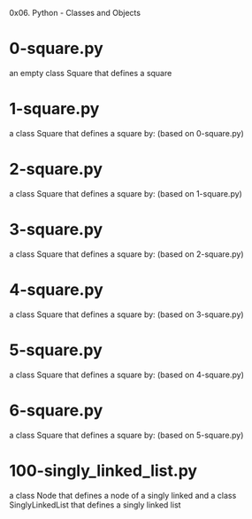 0x06. Python - Classes and Objects

# 0-square.py
an empty class Square that defines a square

# 1-square.py
a class Square that defines a square by: (based on 0-square.py)

# 2-square.py
a class Square that defines a square by: (based on 1-square.py)

# 3-square.py
a class Square that defines a square by: (based on 2-square.py)

# 4-square.py
a class Square that defines a square by: (based on 3-square.py)

# 5-square.py
a class Square that defines a square by: (based on 4-square.py)

# 6-square.py
a class Square that defines a square by: (based on 5-square.py)

# 100-singly_linked_list.py
a class Node that defines a node of a singly linked and a class SinglyLinkedList that defines a singly linked list
